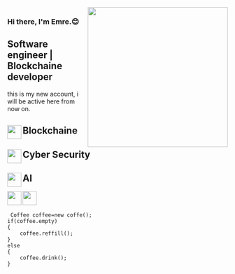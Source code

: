 

<img src="https://media.giphy.com/media/qgQUggAC3Pfv687qPC/giphy.gif"  align="right" widht="300" height="320">



### Hi there, I'm Emre.:blush:
## Software engineer | Blockchaine developer    
 this is my new account, i will be active here from now on.
 ##  <img src="https://media.giphy.com/media/doXBzUFJRxpaUbuaqz/giphy.gif" align="left" widht="30" height="32">   Blockchaine


 ##  <img src="https://media.giphy.com/media/l0IyeheChYxx2byDu/giphy.gif" align="left" widht="30" height="32">       Cyber Security
 ##  <img src="https://media.giphy.com/media/PjJ1cLHqLEveXysGDB/giphy-downsized.gif" align="left" widht="30" height="32">      AI


[<img height="32" width="32" src="https://unpkg.com/simple-icons@v7/icons/linkedin.svg"  align="left"/> ](https://tr.linkedin.com/in/emre-taş-119142235)
 
 
[<img height="32" width="32" src="https://unpkg.com/simple-icons@v7/icons/instagram.svg"  align="left"/> ](https://www.instagram.com/emre_tas_770/)
<br></br>

     Coffee coffee=new coffe();
    if(coffee.empty)
    {
        coffee.reffill();
    }
    else
    {
        coffee.drink();
    }
 


<br></br>





 

    









